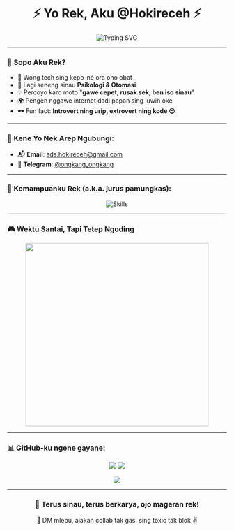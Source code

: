 <h1 align="center">⚡ Yo Rek, Aku @Hokireceh ⚡</h1>

<p align="center">
  <img src="https://readme-typing-svg.demolab.com?font=Fira+Code&size=24&pause=1000&center=true&vCenter=true&color=00FFC0&width=500&lines=Ngoding.+Ngopi.+Ngendok.;Ayo+gawe+project+sing+jos!;Sinau+terus+sampek+waras!" alt="Typing SVG">
</p>

---

### 🤙 Sopo Aku Rek?
- 🧠 Wong tech sing kepo-né ora ono obat
- 🧪 Lagi seneng sinau **Psikologi & Otomasi**
- 💡 Percoyo karo moto "**gawe cepet, rusak sek, ben iso sinau**"
- 🌍 Pengen nggawe internet dadi papan sing luwih oke
- 🕶️ Fun fact: **Introvert ning urip, extrovert ning kode 😎**

---

### 💌 Kene Yo Nek Arep Ngubungi:
- 📬 **Email**: ads.hokireceh@gmail.com  
- 💬 **Telegram**: [@ongkang_ongkang](https://t.me/ongkang_ongkang)

---

### 🧠 Kemampuanku Rek (a.k.a. jurus pamungkas):
<p align="center">
  <img src="https://skillicons.dev/icons?i=js,ts,nodejs,python,bash,html,css,git,github,vscode&theme=dark" alt="Skills">
</p>

---

### 🎮 Wektu Santai, Tapi Tetep Ngoding
<p align="center">
  <img src="https://media1.giphy.com/media/v1.Y2lkPTc5MGI3NjExdmc1ZXRrN2oydmt1NnVtZnZ4cWZ4b2pseDI0OGZnem85MXhzZ2VucyZlcD12MV9pbnRlcm5hbF9naWZfYnlfaWQmY3Q9Zw/zzkmCf5CeIRqDNntmo/giphy.webp" width="420" />
</p>

---

### 📊 GitHub-ku ngene gayane:
<p align="center">
  <img src="https://github-readme-stats.vercel.app/api?username=Hokireceh&show_icons=true&theme=tokyonight" />
  <img src="https://github-readme-streak-stats.herokuapp.com/?user=Hokireceh&theme=tokyonight" />
</p>

<p align="center">
  <img src="https://github-profile-summary-cards.vercel.app/api/cards/profile-details?username=Hokireceh&theme=tokyonight" />
</p>

---

<h3 align="center">🚀 Terus sinau, terus berkarya, ojo mageran rek!</h3>
<p align="center">💬 DM mlebu, ajakan collab tak gas, sing toxic tak blok ✌️</p>

